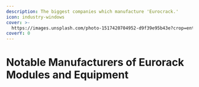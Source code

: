 ```yaml
---
description: The biggest companies which manufacture 'Eurocrack.'
icon: industry-windows
cover: >-
  https://images.unsplash.com/photo-1517420704952-d9f39e95b43e?crop=entropy&cs=srgb&fm=jpg&ixid=M3wxOTcwMjR8MHwxfHNlYXJjaHw5fHxlbGVjdHJvbmljc3xlbnwwfHx8fDE3NDMyNTQ0MTl8MA&ixlib=rb-4.0.3&q=85
coverY: 0
---
```


# Notable Manufacturers of Eurorack Modules and Equipment

